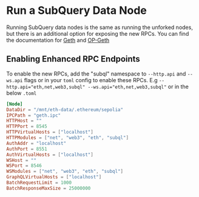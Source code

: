 # Run a SubQuery Data Node

Running SubQuery data nodes is the same as running the unforked nodes, but there is an additional option for exposing the new RPCs. You can find the documentation for [Geth](https://geth.ethereum.org/docs/getting-started) and [OP-Geth](https://docs.optimism.io/builders/node-operators/overview)

## Enabling Enhanced RPC Endpoints

To enable the new RPCs, add the "subql" namespace to `--http.api` and `--ws.api` flags or in your `toml` config to enable these RPCs. E.g `--http.api="eth,net,web3,subql" --ws.api="eth,net,web3,subql"` or in the below `.toml`

```toml
[Node]
DataDir = "/mnt/eth-data/.ethereum/sepolia"
IPCPath = "geth.ipc"
HTTPHost = ""
HTTPPort = 8545
HTTPVirtualHosts = ["localhost"]
HTTPModules = ["net", "web3", "eth", "subql"]
AuthAddr = "localhost"
AuthPort = 8551
AuthVirtualHosts = ["localhost"]
WSHost = ""
WSPort = 8546
WSModules = ["net", "web3", "eth", "subql"]
GraphQLVirtualHosts = ["localhost"]
BatchRequestLimit = 1000
BatchResponseMaxSize = 25000000
```
